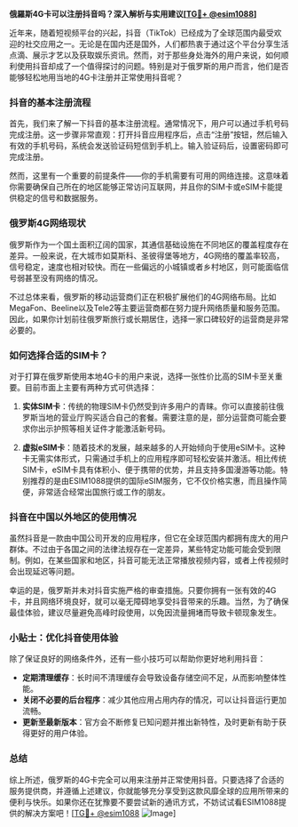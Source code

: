 **俄羅斯4G卡可以注册抖音吗？深入解析与实用建议[[TG💪+ @esim1088](https://t.me/s/esim1088)]**

近年来，随着短视频平台的兴起，抖音（TikTok）已经成为了全球范围内最受欢迎的社交应用之一。无论是在国内还是国外，人们都热衷于通过这个平台分享生活点滴、展示才艺以及获取娱乐资讯。然而，对于那些身处海外的用户来说，如何顺利使用抖音却成了一个值得探讨的问题。特别是对于俄罗斯的用户而言，他们是否能够轻松地用当地的4G卡注册并正常使用抖音呢？

### 抖音的基本注册流程

首先，我们来了解一下抖音的基本注册流程。通常情况下，用户可以通过手机号码完成注册。这一步骤非常直观：打开抖音应用程序后，点击“注册”按钮，然后输入有效的手机号码，系统会发送验证码短信到手机上。输入验证码后，设置密码即可完成注册。

然而，这里有一个重要的前提条件——你的手机需要有可用的网络连接。这意味着你需要确保自己所在的地区能够正常访问互联网，并且你的SIM卡或eSIM卡能提供稳定的信号和数据服务。

### 俄罗斯4G网络现状

俄罗斯作为一个国土面积辽阔的国家，其通信基础设施在不同地区的覆盖程度存在差异。一般来说，在大城市如莫斯科、圣彼得堡等地方，4G网络的覆盖率较高，信号稳定，速度也相对较快。而在一些偏远的小城镇或者乡村地区，则可能面临信号弱甚至没有网络的情况。

不过总体来看，俄罗斯的移动运营商们正在积极扩展他们的4G网络布局。比如MegaFon、Beeline以及Tele2等主要运营商都在努力提升网络质量和服务范围。因此，如果你计划前往俄罗斯旅行或长期居住，选择一家口碑较好的运营商是非常必要的。

### 如何选择合适的SIM卡？

对于打算在俄罗斯使用本地4G卡的用户来说，选择一张性价比高的SIM卡至关重要。目前市面上主要有两种方式可供选择：

1. **实体SIM卡**：传统的物理SIM卡仍然受到许多用户的青睐。你可以直接前往俄罗斯当地的营业厅购买适合自己的套餐。需要注意的是，部分运营商可能会要求你出示护照等相关证件才能激活新号码。

2. **虚拟eSIM卡**：随着技术的发展，越来越多的人开始倾向于使用eSIM卡。这种卡无需实体形式，只需通过手机上的应用程序即可轻松安装并激活。相比传统SIM卡，eSIM卡具有体积小、便于携带的优势，并且支持多国漫游等功能。特别推荐的是由ESIM1088提供的国际eSIM服务，它不仅价格实惠，而且操作简便，非常适合经常出国旅行或工作的朋友。

### 抖音在中国以外地区的使用情况

虽然抖音是一款由中国公司开发的应用程序，但它在全球范围内都拥有庞大的用户群体。不过由于各国之间的法律法规存在一定差异，某些特定功能可能会受到限制。例如，在某些国家和地区，抖音可能无法正常播放视频内容，或者上传视频时会出现延迟等问题。

幸运的是，俄罗斯并未对抖音实施严格的审查措施。只要你拥有一张有效的4G卡，并且网络环境良好，就可以毫无障碍地享受抖音带来的乐趣。当然，为了确保最佳体验，建议尽量避免高峰时段使用，以免因流量拥堵而导致卡顿现象发生。

### 小贴士：优化抖音使用体验

除了保证良好的网络条件外，还有一些小技巧可以帮助你更好地利用抖音：

- **定期清理缓存**：长时间不清理缓存会导致设备存储空间不足，从而影响整体性能。
- **关闭不必要的后台程序**：减少其他应用占用内存的情况，可以让抖音运行更加流畅。
- **更新至最新版本**：官方会不断修复已知问题并推出新特性，及时更新有助于获得更好的用户体验。

### 总结

综上所述，俄罗斯的4G卡完全可以用来注册并正常使用抖音。只要选择了合适的服务提供商，并遵循上述建议，你就能够充分享受到这款风靡全球的应用所带来的便利与快乐。如果你还在犹豫要不要尝试新的通讯方式，不妨试试看ESIM1088提供的解决方案吧！[[TG💪+ @esim1088](https://t.me/s/esim1088) ![Image](https://i.postimg.cc/4NQfJmqS/Snipaste-2025-05-13-00-14-12.png)]